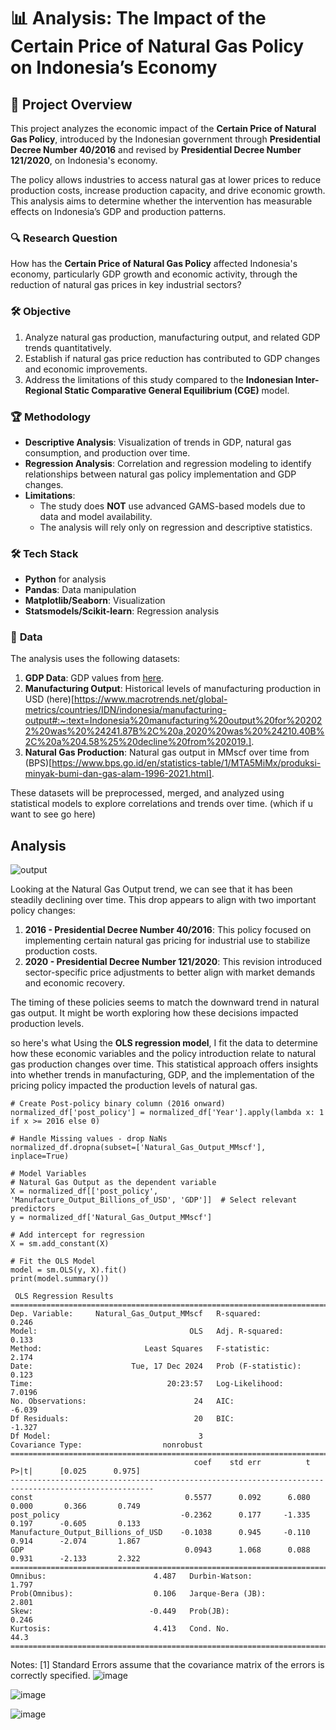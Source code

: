 # 📊 Analysis: The Impact of the Certain Price of Natural Gas Policy on Indonesia’s Economy  

## 📖 **Project Overview**

This project analyzes the economic impact of the **Certain Price of Natural Gas Policy**, introduced by the Indonesian government through **Presidential Decree Number 40/2016** and revised by **Presidential Decree Number 121/2020**, on Indonesia's economy.

The policy allows industries to access natural gas at lower prices to reduce production costs, increase production capacity, and drive economic growth. This analysis aims to determine whether the intervention has measurable effects on Indonesia’s GDP and production patterns.

### 🔍 **Research Question**

How has the **Certain Price of Natural Gas Policy** affected Indonesia's economy, particularly GDP growth and economic activity, through the reduction of natural gas prices in key industrial sectors?

### 🛠️ **Objective**

1. Analyze natural gas production, manufacturing output, and related GDP trends quantitatively.  
2. Establish if natural gas price reduction has contributed to GDP changes and economic improvements.  
3. Address the limitations of this study compared to the **Indonesian Inter-Regional Static Comparative General Equilibrium (CGE)** model.

### 🏆 **Methodology**

- **Descriptive Analysis**: Visualization of trends in GDP, natural gas consumption, and production over time.  
- **Regression Analysis**: Correlation and regression modeling to identify relationships between natural gas policy implementation and GDP changes.  
- **Limitations**:  
  - The study does **NOT** use advanced GAMS-based models due to data and model availability.  
  - The analysis will rely only on regression and descriptive statistics.

### 🛠️ **Tech Stack**

- **Python** for analysis
- **Pandas**: Data manipulation
- **Matplotlib/Seaborn**: Visualization
- **Statsmodels/Scikit-learn**: Regression analysis  

### 📂 **Data**

The analysis uses the following datasets:

1. **GDP Data**: GDP values from [here](https://data.worldbank.org/indicator/NY.GDP.MKTP.CD?locations=ID]).  
2. **Manufacturing Output**: Historical levels of manufacturing production in USD (here)[https://www.macrotrends.net/global-metrics/countries/IDN/indonesia/manufacturing-output#:~:text=Indonesia%20manufacturing%20output%20for%202022%20was%20%24241.87B%2C%20a,2020%20was%20%24210.40B%2C%20a%204.58%25%20decline%20from%202019.].  
3. **Natural Gas Production**: Natural gas output in MMscf over time from (BPS)[https://www.bps.go.id/en/statistics-table/1/MTA5MiMx/produksi-minyak-bumi-dan-gas-alam-1996-2021.html].  

These datasets will be preprocessed, merged, and analyzed using statistical models to explore correlations and trends over time.
(which if u want to see go here)

## Analysis

![output](https://github.com/user-attachments/assets/05c99ac4-1e9c-49ff-80f1-f01db8811c32)

Looking at the Natural Gas Output trend, we can see that it has been steadily declining over time. This drop appears to align with two important policy changes:

1. **2016 - Presidential Decree Number 40/2016**: This policy focused on implementing certain natural gas pricing for industrial use to stabilize production costs.  
2. **2020 - Presidential Decree Number 121/2020**: This revision introduced sector-specific price adjustments to better align with market demands and economic recovery.

The timing of these policies seems to match the downward trend in natural gas output. It might be worth exploring how these decisions impacted production levels.

so here's what Using the **OLS regression model**, I fit the data to determine how these economic variables and the policy introduction relate to natural gas production changes over time. This statistical approach offers insights into whether trends in manufacturing, GDP, and the implementation of the pricing policy impacted the production levels of natural gas.

```
# Create Post-policy binary column (2016 onward)
normalized_df['post_policy'] = normalized_df['Year'].apply(lambda x: 1 if x >= 2016 else 0)

# Handle Missing values - drop NaNs
normalized_df.dropna(subset=['Natural_Gas_Output_MMscf'], inplace=True)

# Model Variables
# Natural Gas Output as the dependent variable
X = normalized_df[['post_policy', 'Manufacture_Output_Billions_of_USD', 'GDP']]  # Select relevant predictors
y = normalized_df['Natural_Gas_Output_MMscf']

# Add intercept for regression
X = sm.add_constant(X)

# Fit the OLS Model
model = sm.OLS(y, X).fit()
print(model.summary())
```
```
 OLS Regression Results                               
====================================================================================
Dep. Variable:     Natural_Gas_Output_MMscf   R-squared:                       0.246
Model:                                  OLS   Adj. R-squared:                  0.133
Method:                       Least Squares   F-statistic:                     2.174
Date:                      Tue, 17 Dec 2024   Prob (F-statistic):              0.123
Time:                              20:23:57   Log-Likelihood:                 7.0196
No. Observations:                        24   AIC:                            -6.039
Df Residuals:                            20   BIC:                            -1.327
Df Model:                                 3                                         
Covariance Type:                  nonrobust                                         
======================================================================================================
                                         coef    std err          t      P>|t|      [0.025      0.975]
------------------------------------------------------------------------------------------------------
const                                  0.5577      0.092      6.080      0.000       0.366       0.749
post_policy                           -0.2362      0.177     -1.335      0.197      -0.605       0.133
Manufacture_Output_Billions_of_USD    -0.1038      0.945     -0.110      0.914      -2.074       1.867
GDP                                    0.0943      1.068      0.088      0.931      -2.133       2.322
==============================================================================
Omnibus:                        4.487   Durbin-Watson:                   1.797
Prob(Omnibus):                  0.106   Jarque-Bera (JB):                2.801
Skew:                          -0.449   Prob(JB):                        0.246
Kurtosis:                       4.413   Cond. No.                         44.3
==============================================================================
```
Notes:
[1] Standard Errors assume that the covariance matrix of the errors is correctly specified.
![image](https://github.com/user-attachments/assets/78e0a448-6075-4be8-84df-f802935951f4)


![image](https://github.com/user-attachments/assets/2afe060b-9c06-47f9-a1f5-a77395b1a03a)

![image](https://github.com/user-attachments/assets/90ca8820-8d16-47e3-a169-efb14a342655)
